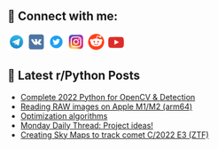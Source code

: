 ## 🔎 Connect with me:
[<img src="https://github.com/bullbesh/bullbesh/blob/main/images/Telegram.png" width="32" height="32" />](https://t.me/bullbesh)
[<img src="https://github.com/bullbesh/bullbesh/blob/main/images/VK.png" width="32" height="32" />](https://vk.com/bullbesh)
[<img src="https://github.com/bullbesh/bullbesh/blob/main/images/Twitter.png" width="32" height="32" />](https://twitter.com/bullbesh1)
[<img src="https://github.com/bullbesh/bullbesh/blob/main/images/Instagram.png" width="32" height="32" />](https://www.instagram.com/bullbesh)
[<img src="https://github.com/bullbesh/bullbesh/blob/main/images/Reddit.png" width="32" height="32" />](https://www.reddit.com/user/bullbesh)
[<img src="https://github.com/bullbesh/bullbesh/blob/main/images/YouTube.png" width="32" height="32" />](https://www.youtube.com/channel/UCtfjRs6uzgq5mfm8S06WTcg)

## 📕 Latest r/Python Posts
<!-- BLOG-POST-LIST:START -->
- [Complete 2022 Python for OpenCV &amp; Detection](https://www.reddit.com/r/Python/comments/10otare/complete_2022_python_for_opencv_detection/)
- [Reading RAW images on Apple M1/M2 &lpar;arm64&rpar;](https://www.reddit.com/r/Python/comments/10oqy9m/reading_raw_images_on_apple_m1m2_arm64/)
- [Optimization algorithms](https://www.reddit.com/r/Python/comments/10onx1a/optimization_algorithms/)
- [Monday Daily Thread: Project ideas!](https://www.reddit.com/r/Python/comments/10omwjh/monday_daily_thread_project_ideas/)
- [Creating Sky Maps to track comet C/2022 E3 &lpar;ZTF&rpar;](https://www.reddit.com/r/Python/comments/10okrio/creating_sky_maps_to_track_comet_c2022_e3_ztf/)
<!-- BLOG-POST-LIST:END -->
